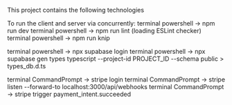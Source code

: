 This project contains the following technologies


To run the client and server via concurrently:
terminal powershell -> npm run dev
terminal powershell -> npm run lint (loading ESLint checker)
terminal powershell -> npm run knip

terminal powershell -> npx supabase login
terminal powershell -> npx supabase gen types typescript --project-id PROJECT_ID --schema public > types_db.d.ts

terminal CommandPrompt -> stripe login
terminal CommandPrompt -> stripe listen --forward-to localhost:3000/api/webhooks
terminal CommandPrompt -> stripe trigger payment_intent.succeeded


